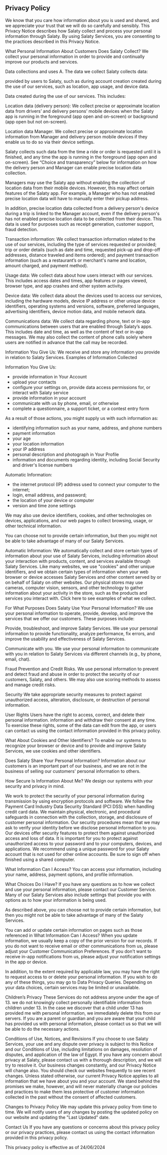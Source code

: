 Privacy Policy
-----------------------------------------------------------------------------------

We know that you care how information about you is used and shared, and we appreciate your trust that we will do so carefully and sensibly. This Privacy Notice describes how Salaty collect and process your personal information through Salaty. By using Salaty Services, you are consenting to the practices described in this Privacy Notice.

What Personal Information About Customers Does Salaty Collect?
We collect your personal information in order to provide and continually improve our products and services.


Data collections and uses
A. The data we collect
Salaty collects data: 

provided by users to Salaty, such as during account creation
created during the use of our services, such as location, app usage, and device data.

Data created during the use of our services. This includes: 

Location data (delivery person): We collect precise or approximate location data from drivers’ and delivery persons’ mobile devices when the Salaty app is running in the foreground (app open and on-screen) or background (app open but not on-screen).

Location data Manager. We collect precise or approximate location information from Manager and delivery person mobile devices if they enable us to do so via their device settings.

Salaty collects such data from the time a ride or order is requested until it is finished, and any time the app is running in the foreground (app open and on-screen). See “Choice and transparency” below for information on how the delivery person and Manager can enable precise location data collection.

Managers may use the Salaty app without enabling the collection of location data from their mobile devices. However, this may affect certain features of the Salaty app. For example, a Manager who has not enabled precise location data will have to manually enter their pickup address.

In addition, precise location data collected from a delivery person's device during a trip is linked to the Manager account, even if the delivery person's  has not enabled precise location data to be collected from their device. This data is used for purposes such as receipt generation, customer support, fraud detection.

Transaction information: We collect transaction information related to the use of our services, including the type of services requested or provided; trip or order details (such as date and time, requested pick-up and drop-off addresses, distance traveled and items ordered); and payment transaction information (such as a restaurant’s or merchant's name and location, amount charged, and payment method).

Usage data: We collect data about how users interact with our services. This includes access dates and times, app features or pages viewed, browser type, and app crashes and other system activity.

Device data: We collect data about the devices used to access our services, including the hardware models, device IP address or other unique device identifiers, operating systems and versions, software, preferred languages, advertising identifiers, device motion data, and mobile network data.

Communications data: We collect data regarding phone, text or in-app communications between users that are enabled through Salaty’s apps. This includes date and time, as well as the content of text or in-app messages. We may also collect the content of phone calls solely where users are notified in advance that the call may be recorded.

Information You Give Us: We receive and store any information you provide in relation to Salaty Services. 
Examples of Information Collected

Information You Give Us:
- provide information in Your Account
- upload your contacts
- configure your settings on, provide data access permissions for, or interact with Salaty service
- provide information in your account 
- communicate with us by phone, email, or otherwise
- complete a questionnaire, a support ticket, or a contest entry form

As a result of those actions, you might supply us with such information as:
- identifying information such as your name, address, and phone numbers
- payment information
- your age
- your location information
- your IP address
- personal description and photograph in Your Profile
- information and documents regarding identity, including Social Security and driver's license numbers

Automatic Information:
- the internet protocol (IP) address used to connect your computer to the internet;
- login, email address, and password;
- the location of your device or computer
- version and time zone settings

We may also use device identifiers, cookies, and other technologies on devices, applications, and our web pages to collect browsing, usage, or other technical information.

 You can choose not to provide certain information, but then you might not be able to take advantage of many of our Salaty Services.

Automatic Information: We automatically collect and store certain types of information about your use of Salaty Services, including information about your interaction with products, content, and services available through Salaty Services. Like many websites, we use "cookies" and other unique identifiers, and we obtain certain types of information when your web browser or device accesses Salaty  Services and other content served by or on behalf of Salaty on other websites. Our physical stores may use cameras, computer vision, sensors, and other technology to gather information about your activity in the store, such as the products and services you interact with. Click here to see examples of what we collect.

For What Purposes Does Salaty Use Your Personal Information?
We use your personal information to operate, provide, develop, and improve the services that we offer our customers. These purposes include:

Provide, troubleshoot, and improve Salaty Services. We use your personal information to provide functionality, analyze performance, fix errors, and improve the usability and effectiveness of Salaty Services.

Communicate with you. We use your personal information to communicate with you in relation to Salaty Services via different channels (e.g., by phone, email, chat).

Fraud Prevention and Credit Risks. We use personal information to prevent and detect fraud and abuse in order to protect the security of our customers, Salaty, and others. We may also use scoring methods to assess and manage credit risks.

Security We take appropriate security measures to protect against unauthorized access, alteration, disclosure, or destruction of personal information.

User Rights Users have the right to access, correct, and delete their personal information. information and withdraw their consent at any time. To exercise these rights, some of the data can edit from the app, or users can contact us using the contact information provided in this privacy policy.

What About Cookies and Other Identifiers?
To enable our systems to recognize your browser or device and to provide and improve Salaty Services, we use cookies and other identifiers.

Does Salaty Share Your Personal Information?
Information about our customers is an important part of our business, and we are not in the business of selling our customers' personal information to others.

How Secure Is Information About Me?
We design our systems with your security and privacy in mind.

We work to protect the security of your personal information during transmission by using encryption protocols and software.
We follow the Payment Card Industry Data Security Standard (PCI DSS) when handling credit card data.
We maintain physical, electronic, and procedural safeguards in connection with the collection, storage, and disclosure of customer personal information. Our security procedures mean that we may ask to verify your identity before we disclose personal information to you.
Our devices offer security features to protect them against unauthorized access and loss of data.
It is important for you to protect against unauthorized access to your password and to your computers, devices, and applications. We recommend using a unique password for your Salaty account that is not used for other online accounts. Be sure to sign off when finished using a shared computer.

What Information Can I Access?
You can access your information, including your name, address, payment options, and profile information.

What Choices Do I Have?
If you have any questions as to how we collect and use your personal information, please contact our Customer Service. Many of our Salaty Services also include settings that provide you with options as to how your information is being used.

As described above, you can choose not to provide certain information, but then you might not be able to take advantage of many of the Salaty  Services.

You can add or update certain information on pages such as those referenced in What Information Can I Access? When you update information, we usually keep a copy of the prior version for our records.
If you do not want to receive email or other communications from us, please adjust your Customer Communication Preferences. If you don't want to receive in-app notifications from us, please adjust your notification settings in the app or device.

In addition, to the extent required by applicable law, you may have the right to request access to or delete your personal information. If you wish to do any of these things, you may go to Data Privacy Queries. Depending on your data choices, certain services may be limited or unavailable.

Children’s Privacy These Services do not address anyone under the age of 13. we do not knowingly collect personally identifiable information from children under 13. In the case we discover that a child under 13 has provided me with personal information, we immediately delete this from our servers. If you are a parent or guardian and you are aware that your child has provided us with personal information, please contact us so that we will be able to do the necessary actions.

Conditions of Use, Notices, and Revisions
If you choose to use Salaty Services, your use and any dispute over privacy is subject to this Notice and our Conditions of Use, including limitations on damages, resolution of disputes, and application of the law of Egypt. If you have any concern about privacy at Salaty, please contact us with a thorough description, and we will try to resolve it. Our business changes constantly, and our Privacy Notice will change also. You should check our websites frequently to see recent changes. Unless stated otherwise, our current Privacy Notice applies to all information that we have about you and your account. We stand behind the promises we make, however, and will never materially change our policies and practices to make them less protective of customer information collected in the past without the consent of affected customers.


Changes to Privacy Policy We may update this privacy policy from time to time. We will notify users of any changes by posting the updated policy on our website and updating the "Last Updated" date.

Contact Us If you have any questions or concerns about this privacy policy or our privacy practices, please contact us using the contact information provided in this privacy policy.

This privacy policy is effective as of 24/06/2024
